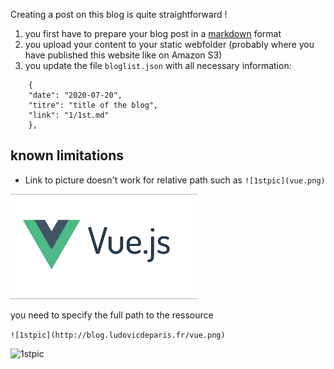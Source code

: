Creating a post on this blog is quite straightforward ! 

1. you first have to prepare your blog post in a [markdown](https://github.com/adam-p/markdown-here/wiki/Markdown-Cheatsheet) format 
2. you upload your content to your static webfolder (probably where you have published this website like on Amazon S3)
3. you update the file `bloglist.json` with all necessary information:

```
    {
    "date": "2020-07-20",
    "titre": "title of the blog",
    "link": "1/1st.md"
    },
```

## known limitations

* Link to picture doesn't work for relative path such as `![1stpic](vue.png)`

![1stpic](vue.png)

you need to specify the full path to the ressource 

`![1stpic](http://blog.ludovicdeparis.fr/vue.png)`

![1stpic](http://blog.ludovicdeparis.fr/vue.png)


